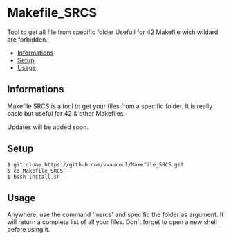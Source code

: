 # Makefile_SRCS
Tool to get all file from specific folder
Usefull for 42 Makefile wich wildard are forbidden.

* [Informations](#infos)
* [Setup](#setup)
* [Usage](#usage)

## Informations
Makefile SRCS is a tool to get your files from a specific folder.
It is really basic but useful for 42 & other Makefiles.

Updates will be added soon.

## Setup
```
$ git clone https://github.com/vvaucoul/Makefile_SRCS.git
$ cd Makefile_SRCS
$ bash install.sh
```

## Usage
Anywhere, use the command 'msrcs' and specific the folder as argument.
It will return a complete list of all your files.
Don't forget to open a new shell before using it.
